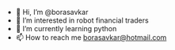 - 👋 Hi, I’m @borasavkar
- 👀 I’m interested in robot financial traders
- 🌱 I’m currently learning python
- 📫 How to reach me borasavkar@hotmail.com


